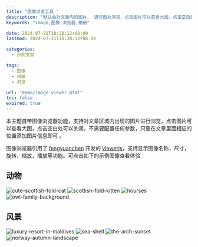 ```yaml
---
title: "图像浏览工具 "
description: "默认会对文章内的图片， 进行图片浏览，点击图片可以查看大图，点击空白处可以关闭。"
keywords: "image,图像,浏览器,相册"

date: 2024-07-21T10:28:12+08:00
lastmod: 2024-07-21T10:28:12+08:00

categories:
  - 示例文章

tags:
  - 图像
  - 相册
  - 浏览

url: "demo/image-viewer.html"
toc: false
expired: true
---
```


本主题自带图像浏览器功能，支持对文章区域内出现的图片进行浏览，点击图片可以查看大图，点击空白处可以关闭。不需要配置任何参数，只要在文章里面相应的位置添加图片信息即可 。

<!--more-->

图像浏览器引用了 [fengyuanchen](https://fengyuanchen.github.io/) 开发的 [viewerjs](https://fengyuanchen.github.io/viewerjs/)，支持显示图像名称，尺寸，旋转，缩放，播放等功能。可点击如下的示例图像查看体验：

## 动物

![cute-scottish-fold-cat](/post/image-viewer/preview_cute-scottish-fold-cat.jpg)
![scottish-fold-kitten](/post/image-viewer/preview_scottish-fold-kitten.jpg)
![hourses](/post/image-viewer/preview_horses.jpg)
![owl-family-background](/post/image-viewer/preview_owl-family-background.jpg)

## 风景

![luxury-resort-in-maldives](/post/image-viewer/preview_luxury-resort-in-maldives.jpg)
![sea-shell](/post/image-viewer/preview_sea-shell.jpg)
![the-arch-sunset](/post/image-viewer/preview_the-arch-sunset.jpg)
![norway-autumn-landscape](/post/image-viewer/preview_norway-autumn-landscape.jpg)

